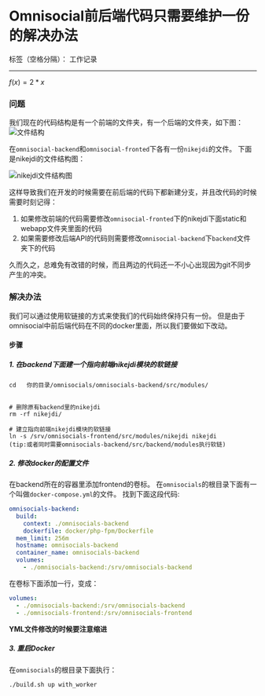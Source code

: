 # Omnisocial前后端代码只需要维护一份的解决办法

标签（空格分隔）： 工作记录

---
$f(x) = 2 * x$
### 问题
我们现在的代码结构是有一个前端的文件夹，有一个后端的文件夹，如下图：
![文件结构](assets/markdown-img-paste-20170515102131477.png)

在`omnisocial-backend`和`omnisocial-fronted`下各有一份`nikejdi`的文件。
下面是nikejdi的文件结构图：

![nikejdi文件结构图](assets/markdown-img-paste-20170515102433134.png)

这样导致我们在开发的时候需要在前后端的代码下都新建分支，并且改代码的时候需要时刻记得：
1. 如果修改前端的代码需要修改`omnisocial-fronted`下的nikejdi下面static和webapp文件夹里面的代码
2. 如果需要修改后端API的代码则需要修改`omnisocial-backend`下`backend`文件夹下的代码

久而久之，总难免有改错的时候，而且两边的代码还一不小心出现因为git不同步产生的冲突。

### 解决办法
我们可以通过使用软链接的方式来使我们的代码始终保持只有一份。
但是由于omnisocial中前后端代码在不同的docker里面，所以我们要做如下改动。

#### 步骤

##### 1. 在backend下面建一个指向前端nikejdi模块的软链接
```
cd   你的目录/omnisocials/omnisocials-backend/src/modules/


# 删除原有backend里的nikejdi
rm -rf nikejdi/

# 建立指向前端nikejdi模块的软链接
ln -s /srv/omnisocials-frontend/src/modules/nikejdi nikejdi
(tip:或者同时需要omnisocials-backend/src/backend/modules执行软链)
```

##### 2. 修改docker的配置文件
在backend所在的容器里添加frontend的卷标。
在`omnisocials`的根目录下面有一个叫做`docker-compose.yml`的文件。
找到下面这段代码:
```yml
omnisocials-backend:
  build:
    context: ./omnisocials-backend
    dockerfile: docker/php-fpm/Dockerfile
  mem_limit: 256m
  hostname: omnisocials-backend
  container_name: omnisocials-backend
  volumes:
    - ./omnisocials-backend:/srv/omnisocials-backend
```

在卷标下面添加一行，变成：
```yml
volumes:
  - ./omnisocials-backend:/srv/omnisocials-backend
  - ./omnisocials-frontend:/srv/omnisocials-frontend
```

**YML文件修改的时候要注意缩进**

##### 3. 重启Docker
在`omnisocials`的根目录下面执行：
```
./build.sh up with_worker
```





